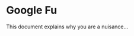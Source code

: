 # Google Fu
This document explains why you are a nuisance... 


<!-- Global site tag (gtag.js) - Google Analytics -->
<script async src="https://www.googletagmanager.com/gtag/js?id=UA-139497732-2"></script>
<script>
  window.dataLayer = window.dataLayer || [];
  function gtag(){dataLayer.push(arguments);}
  gtag('js', new Date());

  gtag('config', 'UA-139497732-2');
</script>
